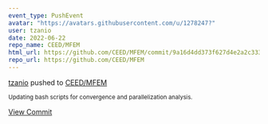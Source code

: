 ```yaml
---
event_type: PushEvent
avatar: "https://avatars.githubusercontent.com/u/1278247?"
user: tzanio
date: 2022-06-22
repo_name: CEED/MFEM
html_url: https://github.com/CEED/MFEM/commit/9a16d4dd373f627d4e2a2c3331ef85531a29c58c
repo_url: https://github.com/CEED/MFEM
---
```


<a href='https://github.com/tzanio' target='_blank'>tzanio</a> pushed to <a href='https://github.com/CEED/MFEM' target='_blank'>CEED/MFEM</a>

<small>Updating bash scripts for convergence and parallelization analysis.</small>

<a href='https://github.com/CEED/MFEM/commit/9a16d4dd373f627d4e2a2c3331ef85531a29c58c' target='_blank'>View Commit</a>